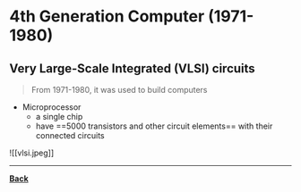 # 4th Generation Computer (1971-1980)
## Very Large-Scale Integrated (VLSI) circuits
> From 1971-1980, it was used to build computers

- Microprocessor
	- a single chip
	- have ==5000 transistors and other circuit elements== with their connected circuits

![[vlsi.jpeg]]


---
**[Back](STintro.md)**